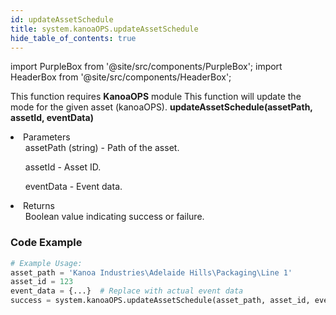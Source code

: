 ```yaml
---
id: updateAssetSchedule
title: system.kanoaOPS.updateAssetSchedule
hide_table_of_contents: true
---
```


import PurpleBox from '@site/src/components/PurpleBox';
import HeaderBox from '@site/src/components/HeaderBox';

<PurpleBox>This function requires <b>KanoaOPS</b> module</PurpleBox>
<HeaderBox header="Description">
    This function will update the mode for the given asset (kanoaOPS).
</HeaderBox>
<HeaderBox header="Syntax">
    <b>updateAssetSchedule(assetPath, assetId, eventData)</b>
    <li>Parameters <br />
        <ul>assetPath (string) - Path of the asset.</ul>
        <ul>assetId - Asset ID.</ul>
        <ul>eventData - Event data.</ul>
    </li>
    <li>Returns <br />
        <ul>Boolean value indicating success or failure.</ul>
    </li>
</HeaderBox>

### Code Example

```python
# Example Usage:
asset_path = 'Kanoa Industries\Adelaide Hills\Packaging\Line 1'
asset_id = 123
event_data = {...}  # Replace with actual event data
success = system.kanoaOPS.updateAssetSchedule(asset_path, asset_id, event_data)
